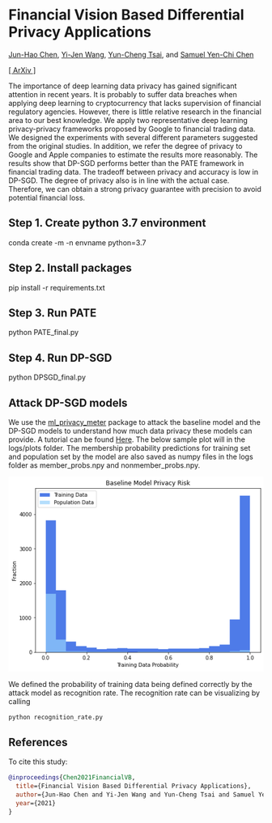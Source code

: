 # Financial Vision Based Differential Privacy Applications

[Jun-Hao Chen](o1r2g3a4n5i6z7e8@gmail.com), [Yi-Jen Wang](yiren513@gmail.com), [Yun-Cheng Tsai](pecu610@gmail.com), and [Samuel Yen-Chi Chen](ycchen1989@gmail.com)
    
[[ ArXiv ]](https://arxiv.org/abs/2112.14075?fbclid=IwAR0sNsMn8umjyEkm2GVfK79ww-klERPr_UOM6wac0FRWlk0BMdXBx0pCnqM)

The importance of deep learning data privacy has gained significant attention in recent years. It is probably to suffer data breaches when applying deep learning to cryptocurrency that lacks supervision of financial regulatory agencies. However, there is little relative research in the financial area to our best knowledge. We apply two representative deep learning privacy-privacy frameworks proposed by Google to financial trading data. We designed the experiments with several different parameters suggested from the original studies. In addition, we refer the degree of privacy to Google and Apple companies to estimate the results more reasonably. The results show that DP-SGD performs better than the PATE framework in financial trading data. The tradeoff between privacy and accuracy is low in DP-SGD. The degree of privacy also is in line with the actual case. Therefore, we can obtain a strong privacy guarantee with precision to avoid potential financial loss.

## Step 1. Create python 3.7 environment
conda create -m -n envname python=3.7
## Step 2. Install packages
pip install -r requirements.txt
## Step 3. Run PATE
python PATE_final.py
## Step 4. Run DP-SGD
python DPSGD_final.py

## Attack DP-SGD models 
We use the [ml\_privacy\_meter](https://github.com/privacytrustlab/ml_privacy_meter) package to attack the baseline model and the DP-SGD models to understand how much data privacy these models can provide. A tutorial can be found [Here](https://github.com/privacytrustlab/ml_privacy_meter/tree/master/archive). The below sample plot will in the logs/plots folder. The membership probability predictions for training set and population set by the model are also saved as numpy files in the logs folder as member_probs.npy and nonmember_probs.npy.

![figure](attack_result.png)

We defined the probability of training data being defined correctly by the attack model as recognition rate. The recognition rate can be visualizing by calling
``` 
python recognition_rate.py
```


## References

To cite this study:
```BibTeX
@inproceedings{Chen2021FinancialVB,
  title={Financial Vision Based Differential Privacy Applications},
  author={Jun-Hao Chen and Yi-Jen Wang and Yun-Cheng Tsai and Samuel Yen-Chi Chen},
  year={2021}
}
```
